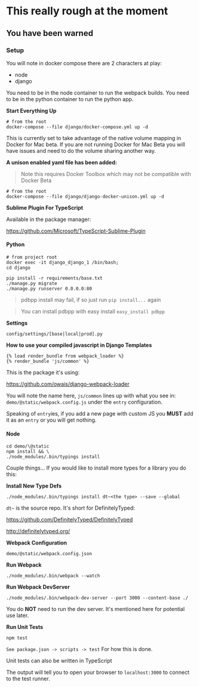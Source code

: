 # This really rough at the moment
## You have been warned

### Setup

You will note in docker compose there are 2 characters at play:

- node
- django

You need to be in the node container to run the webpack builds.
You need to be in the python container to run the python app.

**Start Everything Up**

```
# from the root
docker-compose --file django/docker-compose.yml up -d
```

This is currently set to take advantage of the native volume mapping in Docker
for Mac beta. If you are not running Docker for Mac Beta you will have issues
and need to do the volume sharing another way.

**A unison enabled yaml file has been added:**
> Note this requires Docker Toolbox which may not be compatible with Docker Beta

```
# from the root
docker-compose --file django/django-docker-unison.yml up -d
```

**Sublime Plugin For TypeScript**

Available in the package manager:

https://github.com/Microsoft/TypeScript-Sublime-Plugin

#### Python
```
# from project root
docker exec -it django_django_1 /bin/bash;
cd django

pip install -r requirements/base.txt
./manage.py migrate
./manage.py runserver 0.0.0.0:80
```
> pdbpp install may fail, if so just run `pip install...` again

> You can install pdbpp with easy install `easy_install pdbpp`

**Settings**

`config/settings/[base|local|prod].py`


**How to use your compiled javascript in Django Templates**

```
{% load render_bundle from webpack_loader %}
{% render_bundle 'js/common' %}
```

This is the package it's using:

https://github.com/owais/django-webpack-loader

You will note the name here, `js/common` lines up with what you see in:
`demo/@static/webpack.config.js` under the `entry` configuration.

Speaking of `entry`ies, if you add a new page with custom JS you **MUST**
add it as an `entry` or you will get nothing.

#### Node
```
cd demo/\@static
npm install && \
./node_modules/.bin/typings install
```

Couple things...
If you would like to install more types for a library you do this:

**Install New Type Defs**
```
./node_modules/.bin/typings install dt~<the type> --save --global
```

`dt~` is the source repo. It's short for DefinitelyTyped:

https://github.com/DefinitelyTyped/DefinitelyTyped

http://definitelytyped.org/


**Webpack Configuration**

```
demo/@static/webpack.config.json
```

**Run Webpack**

```
./node_modules/.bin/webpack --watch
```


**Run Webpack DevServer**
```
./node_modules/.bin/webpack-dev-server --port 3000 --content-base ./
```

You do **NOT** need to run the dev server. It's mentioned here for potential use later.


**Run Unit Tests**

```
npm test
```

`See package.json -> scripts -> test` 
For how this is done.

Unit tests can also be written in TypeScript

The output will tell you to open your browser to `localhost:3000` to connect to the test runner.
